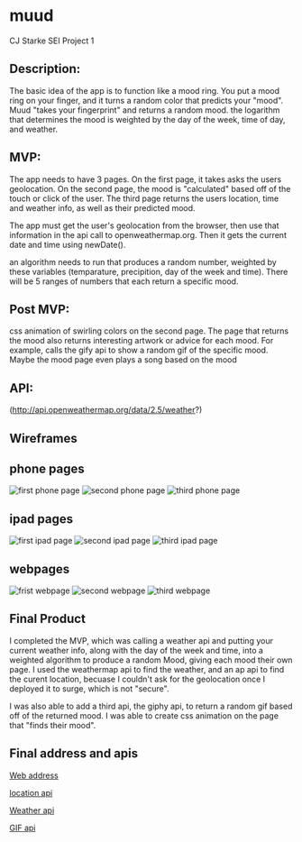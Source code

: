 # muud
CJ Starke SEI Project 1

## Description:
The basic idea of the app is to function like a mood ring. You put a mood ring on your finger, and it turns a random color that predicts your "mood". Muud "takes your fingerprint" and returns a random mood. the logarithm that determines the mood is weighted by the day of the week, time of day, and weather.

## MVP: 
The app needs to have 3 pages. On the first page, it takes asks the users geolocation. On the second page, the mood is "calculated" based off of the touch or click of the user. The third page returns the users location, time and weather info, as well as their predicted mood.

The app must get the user's geolocation from the browser, then use that information in the api call to openweathermap.org. Then it gets the current date and time using newDate().

 an algorithm needs to run that produces a random number, weighted by these variables (temparature, precipition, day of the week and time). There will be 5 ranges of numbers that each return a specific mood.

## Post MVP: 
 css animation of swirling colors on the second page.
 The page that returns the mood also returns interesting artwork or advice for each mood. For example, calls the gify api to show a random gif of the specific mood. Maybe the mood page even plays a song based on the mood

## API:
 (http://api.openweathermap.org/data/2.5/weather?)

## Wireframes
## phone pages
![first phone page](https://i.imgur.com/WtqDnAu.png)
![second phone page](https://i.imgur.com/9cQK0Qr.png)
![third phone page](https://i.imgur.com/Cs7VQtb.png)
## ipad pages
![first ipad page](https://i.imgur.com/9UO8tdx.png)
![second ipad page](https://i.imgur.com/DUymDFT.png)
![third ipad page](https://i.imgur.com/9NNUr1S.png)
## webpages
![frist webpage](https://i.imgur.com/8N6Yy6i.png)
![second webpage](https://i.imgur.com/9Kn0vR5.png)
![third webpage](https://i.imgur.com/YhPkBqc.png)

##  Final Product

I completed the MVP, which was calling a weather api and putting your current weather info, along with the day of the week and time, into a weighted algorithm to produce a random Mood, giving each mood their own page.
I used the weathermap api to find the weather, and an ap api to find the curent location, becuase I couldn't ask for the geolocation once I deployed it to surge, which is not "secure".

I was also able to add a third api, the giphy api, to return a random gif based off of the returned mood. I was able to create css animation on the page that "finds their mood".

## Final address and apis
[Web address](http://muud.surge.sh)

[location api](http://ip-api.com/json/)

[Weather api](http://api.openweathermap.org/data/2.5/weather?)

[GIF api](https://api.giphy.com/v1/gifs/)

